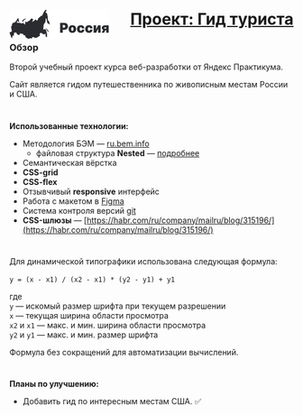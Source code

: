 <h1 align="right"><a href="https://script-ninja.github.io/russian-travel/index.html" target="_blank"><img src="./images/header-logo_dark.svg" width="176" height="52" align="left" alt="Logo">Проект: Гид туриста</a></h1>

### Обзор
Второй учебный проект курса веб-разработки от Яндекс Практикума.

Сайт является гидом путешественника по живописным местам России и США.

#

**Использованные технологии:**
- Методология БЭМ — [ru.bem.info](https://ru.bem.info)
    - файловая структура **Nested** — [подробнее](https://ru.bem.info/methodology/filestructure/#nested)
- Семантическая вёрстка
- **CSS-grid**
- **CSS-flex**
- Отзывчивый **responsive** интерфейс
- Работа с макетом в [Figma](https://www.figma.com)
- Система контроля версий [git](https://git-scm.com/)
- **CSS-шлюзы** — [https://habr.com/ru/company/mailru/blog/315196/](https://habr.com/ru/company/mailru/blog/315196/)

#

Для динамической типографики использована следующая формула:

`y = (x - x1) / (x2 - x1) * (y2 - y1) + y1`

где<br>
`y` — искомый размер шрифта при текущем разрешении<br>
`x` — текущая ширина области просмотра<br>
`x2` и `x1` — макс. и мин. ширина области просмотра<br>
`y2` и `y1` — макс. и мин. размер шрифта

Формула без сокращений для автоматизации вычислений.

#

**Планы по улучшению:**
- Добавить гид по интересным местам США. ✅
